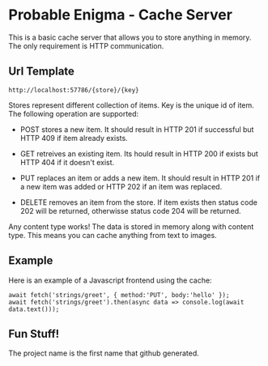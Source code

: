 
# Probable Enigma - Cache Server

This is a basic cache server that allows you to store anything in memory.
The only requirement is HTTP communication.

## Url Template

	http://localhost:57786/{store}/{key}

Stores represent different collection of items.
Key is the unique id of item.
The following operation are supported:

 - POST stores a new item.
   It should result in HTTP 201 if successful 
   but HTTP 409 if item already exists.
 
 - GET retreives an existing item.
   Its hould result in HTTP 200 if exists
   but HTTP 404 if it doesn't exist.
    
 - PUT replaces an item or adds a new item.
   It should result in HTTP 201 if a new item was added or
   HTTP 202 if an item was replaced.

 - DELETE removes an item from the store.
   If item exists then status code 202 will be returned,
   otherwisse status code 204 will be returned.

Any content type works! The data is stored in memory along with content type.
This means you can cache anything from text to images.

## Example

Here is an example of a Javascript frontend using the cache:

	await fetch('strings/greet', { method:'PUT', body:'hello' });
	await fetch('strings/greet').then(async data => console.log(await data.text()));

## Fun Stuff!

The project name is the first name that github generated.
